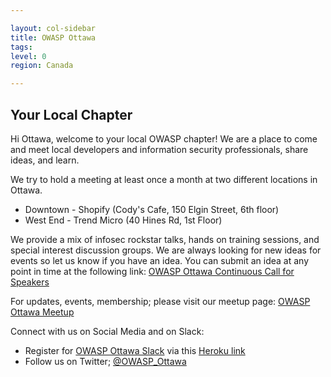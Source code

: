 ```yaml
---

layout: col-sidebar
title: OWASP Ottawa
tags: 
level: 0
region: Canada

---
```


## Your Local Chapter

Hi Ottawa, welcome to your local OWASP chapter\! We are a place to come
and meet local developers and information security professionals, share
ideas, and learn. 

We try to hold a meeting at least once a month at two different locations in Ottawa.
* Downtown - Shopify (Cody's Cafe, 150 Elgin Street, 6th floor) 
* West End - Trend Micro (40 Hines Rd, 1st Floor)

We provide a mix of infosec rockstar talks,
hands on training sessions, and special interest discussion groups. We
are always looking for new ideas for events so let us know if you have
an idea. You can submit an idea at any point in time at the following link:
[OWASP Ottawa Continuous Call for Speakers](https://sessionize.com/owasp-ottawa-ccfs/)

For updates, events, membership; please visit our meetup page: [OWASP Ottawa Meetup](https://www.meetup.com/OWASP-Ottawa/)

Connect with us on Social Media and on Slack:
* Register for [OWASP Ottawa Slack](https://owaspottawa.slack.com/) via this [Heroku link](https://owaspottawa.herokuapp.com/)
* Follow us on Twitter; [@OWASP_Ottawa](https://twitter.com/OWASP_Ottawa)


